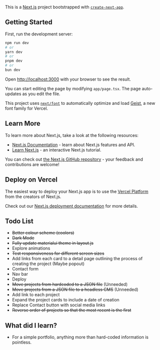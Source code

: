 This is a [Next.js](https://nextjs.org) project bootstrapped with [`create-next-app`](https://nextjs.org/docs/app/api-reference/cli/create-next-app).

## Getting Started

First, run the development server:

```bash
npm run dev
# or
yarn dev
# or
pnpm dev
# or
bun dev
```

Open [http://localhost:3000](http://localhost:3000) with your browser to see the result.

You can start editing the page by modifying `app/page.tsx`. The page auto-updates as you edit the file.

This project uses [`next/font`](https://nextjs.org/docs/app/building-your-application/optimizing/fonts) to automatically optimize and load [Geist](https://vercel.com/font), a new font family for Vercel.

## Learn More

To learn more about Next.js, take a look at the following resources:

-   [Next.js Documentation](https://nextjs.org/docs) - learn about Next.js features and API.
-   [Learn Next.js](https://nextjs.org/learn) - an interactive Next.js tutorial.

You can check out [the Next.js GitHub repository](https://github.com/vercel/next.js) - your feedback and contributions are welcome!

## Deploy on Vercel

The easiest way to deploy your Next.js app is to use the [Vercel Platform](https://vercel.com/new?utm_medium=default-template&filter=next.js&utm_source=create-next-app&utm_campaign=create-next-app-readme) from the creators of Next.js.

Check out our [Next.js deployment documentation](https://nextjs.org/docs/app/building-your-application/deploying) for more details.

## Todo List

-   ~~Better colour scheme (coolors)~~
-   ~~Dark Mode~~
-   ~~Fully update materialui theme in layout.js~~
-   Explore animations
-   ~~Test responsiveness for different screen sizes~~
-   Add links from each card to a detail page outlining the process of creating the project (Maybe popout)
-   Contact form
-   Nav bar
-   Deploy
-   ~~Move projects from hardcoded to a JSON file~~ (Unneeded)
-   ~~Move projects from a JSON file to a headless CMS~~ (Unneeded)
-   Add link to each project
-   Expand the project cards to include a date of creation
-   Replace Contact button with social media links
-   ~~Reverse order of projects so that the most recent is the first~~

## What did I learn?

-   For a simple portfolio, anything more than hard-coded information is pointless.
